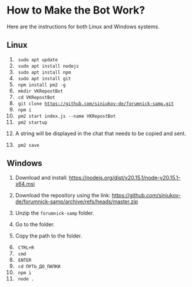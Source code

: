 <!DOCTYPE html> <html lang="en"> <head> <meta charset="UTF-8"> <meta http-equiv="X-UA-Compatible" content="IE=edge"> <meta name="viewport" content="width=device-width, initial-scale=1.0"></head> <body> <h1>How to Make the Bot Work?</h1> <p>Here are the instructions for both Linux and Windows systems.</p> <h2>Linux</h2> <ol id="linux"> <li> <code> sudo apt update </code> </li> <li> <code> sudo apt install nodejs </code> </li> <li> <code> sudo apt install npm </code> </li> <li> <code> sudo apt install git </code> </li> <li> <code> npm install pm2 -g </code> </li> <li> <code> mkdir VKRepostBot </code> </li> <li> <code> cd VKRepostBot </code> </li> <li> <code> git clone <a href="https://github.com/siniukov-de/forumnick-samp.git">https://github.com/siniukov-de/forumnick-samp.git</a> </code> </li> <li> <code> npm i </code> </li> <li> <code> pm2 start index.js --name VKRepostBot </code> </li> <li> <code> pm2 startup </code> </li> <li> <p> A string will be displayed in the chat that needs to be copied and sent. </p> </li> <li> <code> pm2 save </code> </li> </ol> <h2>Windows</h2> <ol id="windows"> <li> <p> Download and install: <a href="https://nodejs.org/dist/v20.15.1/node-v20.15.1-x64.msi">https://nodejs.org/dist/v20.15.1/node-v20.15.1-x64.msi</a> </p> </li> <li> <p> Download the repository using the link: <a href="https://github.com/siniukov-de/forumnick-samp/archive/refs/heads/master.zip">https://github.com/siniukov-de/forumnick-samp/archive/refs/heads/master.zip</a> </p> </li> <li> <p> Unzip the <code>forumnick-samp</code> folder. </p> </li> <li> <p> Go to the folder. </p> </li> <li> <p> Copy the path to the folder. </p> </li> <li> <code> CTRL+R </code> </li> <li> <code> cmd </code> </li> <li> <code> ENTER </code> </li> <li> <code> cd ПУТЬ_ДО_ПАПКИ </code> </li> <li> <code> npm i </code> </li> <li> <code> node . </code> </li> </ol> </body> </html>
